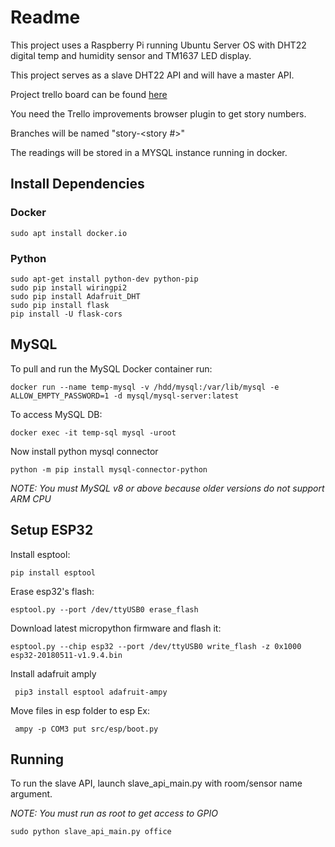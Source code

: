 # Readme

This project uses a Raspberry Pi running Ubuntu Server OS 
with DHT22 digital temp and humidity sensor and TM1637 LED display.

This project serves as a slave DHT22 API and will have a master API.

Project trello board can be found [here](https://trello.com/b/IbhfP8vr/py-temp)

You need the Trello improvements browser plugin to get story numbers.

Branches will be named "story-<story #>"

The readings will be stored in a MYSQL instance running in docker.

## Install Dependencies

### Docker

```$xslt
sudo apt install docker.io
```

### Python 

```$xslt
sudo apt-get install python-dev python-pip
sudo pip install wiringpi2
sudo pip install Adafruit_DHT
sudo pip install flask
pip install -U flask-cors
```

## MySQL

To pull and run the MySQL Docker container run:

```$xslt
docker run --name temp-mysql -v /hdd/mysql:/var/lib/mysql -e ALLOW_EMPTY_PASSWORD=1 -d mysql/mysql-server:latest
```

To access MySQL DB: 

```$xslt
docker exec -it temp-sql mysql -uroot
```

Now install python mysql connector

```$xslt
python -m pip install mysql-connector-python 
```

_*NOTE: You must MySQL v8 or above because older versions do not support ARM CPU*_

## Setup ESP32

Install esptool:

```$xslt
pip install esptool
```

Erase esp32's flash:

```$xslt
esptool.py --port /dev/ttyUSB0 erase_flash
```

Download latest micropython firmware and flash it:

```$xslt
esptool.py --chip esp32 --port /dev/ttyUSB0 write_flash -z 0x1000 esp32-20180511-v1.9.4.bin
```

Install adafruit amply

```
 pip3 install esptool adafruit-ampy
```

Move files in esp folder to esp Ex:

```
 ampy -p COM3 put src/esp/boot.py
```

## Running

To run the slave API, launch slave_api_main.py with room/sensor name argument.

_*NOTE: You must run as root to get access to GPIO*_

```$xslt
sudo python slave_api_main.py office
```
